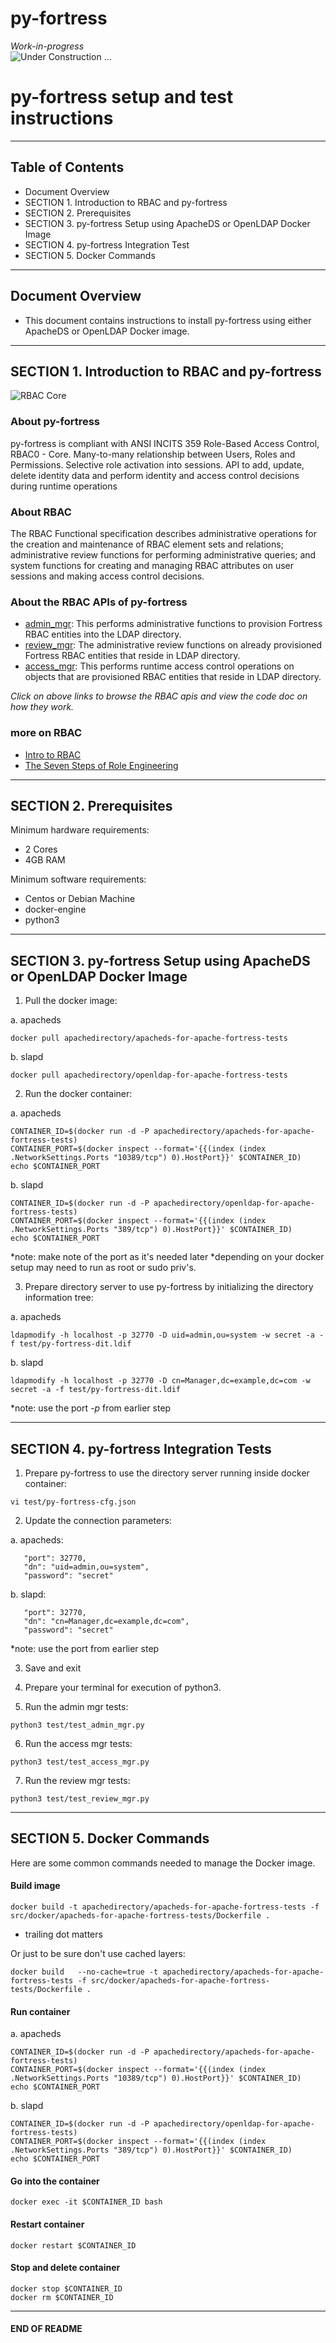 # py-fortress
*Work-in-progress*  
 ![Under Construction](images/under-construction.png "py-fortress under construction")
...

# py-fortress setup and test instructions

-------------------------------------------------------------------------------
## Table of Contents

 * Document Overview
 * SECTION 1. Introduction to RBAC and py-fortress 
 * SECTION 2. Prerequisites
 * SECTION 3. py-fortress Setup using ApacheDS or OpenLDAP Docker Image
 * SECTION 4. py-fortress Integration Test
 * SECTION 5. Docker Commands
___________________________________________________________________________________
## Document Overview

 * This document contains instructions to install py-fortress using either ApacheDS or OpenLDAP Docker image.
___________________________________________________________________________________
## SECTION 1. Introduction to RBAC and py-fortress

 ![RBAC Core](images/RbacCore.png "RBAC0 - The 'Core'")
 
### About py-fortress
py-fortress is compliant with ANSI INCITS 359 Role-Based Access Control, RBAC0 - Core.
Many-to-many relationship between Users, Roles and Permissions. Selective role activation into sessions. 
API to add, update, delete identity data and perform identity and access control decisions during runtime operations

### About RBAC
The RBAC Functional specification describes administrative operations for the creation and maintenance of RBAC element sets and relations; 
administrative review functions for performing administrative queries; and system functions for creating and managing RBAC attributes on 
user sessions and making access control decisions.

### About the RBAC APIs of py-fortress
 * [admin_mgr](impl/admin_mgr.py): This performs administrative functions to provision Fortress RBAC entities into the LDAP directory. 
 * [review_mgr](impl/review_mgr.py): The administrative review functions on already provisioned Fortress RBAC entities that reside in LDAP directory. 
 * [access_mgr](impl/access_mgr.py): This performs runtime access control operations on objects that are provisioned RBAC entities that reside in LDAP directory.
 
 *Click on above links to browse the RBAC apis and view the code doc on how they work.*
 
### more on RBAC
 * [Intro to RBAC](http://directory.apache.org/fortress/user-guide/1-intro-rbac.html)
 * [The Seven Steps of Role Engineering](https://iamfortress.net/2015/03/05/the-seven-steps-of-role-engineering/)    
___________________________________________________________________________________
## SECTION 2. Prerequisites

Minimum hardware requirements:
 * 2 Cores
 * 4GB RAM

Minimum software requirements:
 * Centos or Debian Machine
 * docker-engine
 * python3

___________________________________________________________________________________
## SECTION 3. py-fortress Setup using ApacheDS or OpenLDAP Docker Image

1. Pull the docker image:

 a. apacheds
 ```
 docker pull apachedirectory/apacheds-for-apache-fortress-tests
 ```

 b. slapd
 ```
 docker pull apachedirectory/openldap-for-apache-fortress-tests
 ```

2. Run the docker container:

 a. apacheds
 ```
 CONTAINER_ID=$(docker run -d -P apachedirectory/apacheds-for-apache-fortress-tests)
 CONTAINER_PORT=$(docker inspect --format='{{(index (index .NetworkSettings.Ports "10389/tcp") 0).HostPort}}' $CONTAINER_ID)
 echo $CONTAINER_PORT
 ```
 
 b. slapd
 ```
 CONTAINER_ID=$(docker run -d -P apachedirectory/openldap-for-apache-fortress-tests)
 CONTAINER_PORT=$(docker inspect --format='{{(index (index .NetworkSettings.Ports "389/tcp") 0).HostPort}}' $CONTAINER_ID)
 echo $CONTAINER_PORT
 ```

 *note: make note of the port as it's needed later
 *depending on your docker setup may need to run as root or sudo priv's.

3. Prepare directory server to use py-fortress by initializing the directory information tree:

 a. apacheds
 ```
 ldapmodify -h localhost -p 32770 -D uid=admin,ou=system -w secret -a -f test/py-fortress-dit.ldif 
 ```

 b. slapd
 ```
 ldapmodify -h localhost -p 32770 -D cn=Manager,dc=example,dc=com -w secret -a -f test/py-fortress-dit.ldif 
 ```
 
 *note: use the port *-p* from earlier step

__________________________________________________________________________________
## SECTION 4. py-fortress Integration Tests

1. Prepare py-fortress to use the directory server running inside docker container:

 ```
 vi test/py-fortress-cfg.json
 ```

2. Update the connection parameters:

 a. apacheds:
 ```
    "port": 32770,
    "dn": "uid=admin,ou=system",
    "password": "secret"                
 ```
 
 b. slapd:
 ```
    "port": 32770,
    "dn": "cn=Manager,dc=example,dc=com",
    "password": "secret"                
 ```
  
 *note: use the port from earlier step
 
3. Save and exit

4. Prepare your terminal for execution of python3.

5. Run the admin mgr tests:

 ```
 python3 test/test_admin_mgr.py 
 ```

6. Run the access mgr tests:

 ```
 python3 test/test_access_mgr.py 
 ```
 
7. Run the review mgr tests:

 ```
 python3 test/test_review_mgr.py 
 ```
 
____________________________________________________________________________________
## SECTION 5. Docker Commands

Here are some common commands needed to manage the Docker image.

#### Build image

 ```
 docker build -t apachedirectory/apacheds-for-apache-fortress-tests -f src/docker/apacheds-for-apache-fortress-tests/Dockerfile .
 ```

 * trailing dot matters

 Or just to be sure don't use cached layers:

 ```
 docker build   --no-cache=true -t apachedirectory/apacheds-for-apache-fortress-tests -f src/docker/apacheds-for-apache-fortress-tests/Dockerfile .
 ```

#### Run container

 a. apacheds
 ```
 CONTAINER_ID=$(docker run -d -P apachedirectory/apacheds-for-apache-fortress-tests)
 CONTAINER_PORT=$(docker inspect --format='{{(index (index .NetworkSettings.Ports "10389/tcp") 0).HostPort}}' $CONTAINER_ID)
 echo $CONTAINER_PORT
 ```
 
 b. slapd
 ```
 CONTAINER_ID=$(docker run -d -P apachedirectory/openldap-for-apache-fortress-tests)
 CONTAINER_PORT=$(docker inspect --format='{{(index (index .NetworkSettings.Ports "389/tcp") 0).HostPort}}' $CONTAINER_ID)
 echo $CONTAINER_PORT
 ```

#### Go into the container

 ```
 docker exec -it $CONTAINER_ID bash
 ```

#### Restart container

 ```
 docker restart $CONTAINER_ID
 ```

#### Stop and delete container

 ```
 docker stop $CONTAINER_ID
 docker rm $CONTAINER_ID
 ```

____________________________________________________________________________________
#### END OF README